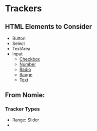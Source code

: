 # Trackers

## HTML Elements to Consider

- Button
- Select
- TextArea
- Input
  - [Checkbox](https://developer.mozilla.org/en-US/docs/Web/HTML/Element/input/checkbox)
  - [Number](https://developer.mozilla.org/en-US/docs/Web/HTML/Element/input/number)
  - [Radio](https://developer.mozilla.org/en-US/docs/Web/HTML/Element/input/radio)
  - [Range](https://developer.mozilla.org/en-US/docs/Web/HTML/Element/input/range)
  - [Text](https://developer.mozilla.org/en-US/docs/Web/HTML/Element/input/text)

## From Nomie:

### Tracker Types

- Range: Slider
-
